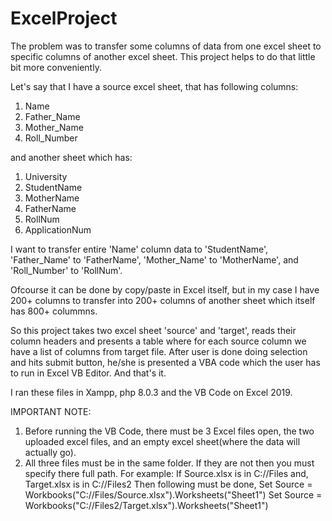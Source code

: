 # ExcelProject
The problem was to transfer some columns of data from one excel sheet to specific columns of another excel sheet.
This project helps to do that little bit more conveniently.

Let's say that I have a source excel sheet, that has following columns:
  1. Name
  2. Father_Name
  3. Mother_Name
  4. Roll_Number
 
 and another sheet which has:
  1. University
  2. StudentName
  3. MotherName
  4. FatherName
  5. RollNum
  6. ApplicationNum
  
 I want to transfer entire 'Name' column data to 'StudentName', 'Father_Name' to 'FatherName', 'Mother_Name' to 'MotherName', and
 'Roll_Number' to 'RollNum'.
 
 Ofcourse it can be done by copy/paste in Excel itself, but in my case I have 200+ columns to transfer into 200+ columns of another
 sheet which itself has 800+ colummns.

So this project takes two excel sheet 'source' and 'target', reads their column headers and presents a table where for each source
column we have a list of columns from target file. After user is done doing selection and hits submit button, he/she is presented a 
VBA code which the user has to run in Excel VB Editor. And that's it.

I ran these files in Xampp, php 8.0.3 and the VB Code on Excel 2019.

IMPORTANT NOTE:
1. Before running the VB Code, there must be 3 Excel files open, the two uploaded excel files, and an empty excel sheet(where the data will actually go).
2. All three files must be in the same folder. If they are not then you must specify there full path.
        For example: If Source.xlsx is in C://Files and, 
                        Target.xlsx is in C://Files2
                     Then following must be done,
                     Set Source = Workbooks("C://Files/Source.xlsx").Worksheets("Sheet1")
                     Set Source = Workbooks("C://Files2/Target.xlsx").Worksheets("Sheet1")



